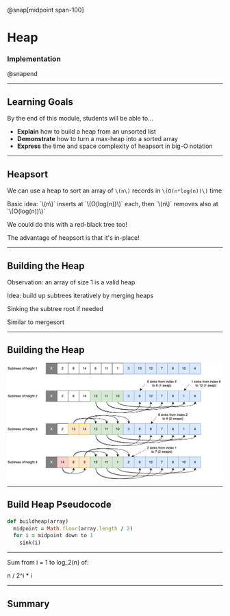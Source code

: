 @snap[midpoint span-100]

# Heap

### Implementation

@snapend

---

## Learning Goals

By the end of this module, students will be able to...

* **Explain** how to build a heap from an unsorted list
* **Demonstrate** how to turn a max-heap into a sorted array
* **Express** the time and space complexity of heapsort in big-O notation

---

## Heapsort

We can use a heap to sort an array of `\(n\)` records in `\(O(n*log(n))\)` time

<p class="small">Basic idea: `\(n\)` inserts at `\(O(log(n))\)` each, then `\(n\)` removes also at `\(O(log(n))\)`</p>

<p class="small">We could do this with a red-black tree too!</p>

The advantage of heapsort is that it's in-place!

---

## Building the Heap

Observation: an array of size 1 is a valid heap

Idea: build up subtrees iteratively by merging heaps

<p class="small">Sinking the subtree root if needed</p>

Similar to mergesort

---

## Building the Heap

![](heaps/images/heapsort-build-heap.png)

---

## Build Heap Pseudocode

```ruby
def buildheap(array)
  midpoint = Math.floor(array.length / 2)
  for i = midpoint down to 1
    sink(i)
```

---


Sum from i = 1 to log_2(n) of:

n / 2^i * i

---

## Summary